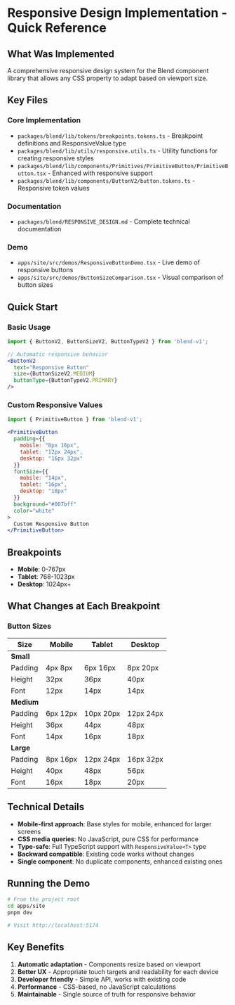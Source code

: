 # Responsive Design Implementation - Quick Reference

## What Was Implemented

A comprehensive responsive design system for the Blend component library that allows any CSS property to adapt based on viewport size.

## Key Files

### Core Implementation
- `packages/blend/lib/tokens/breakpoints.tokens.ts` - Breakpoint definitions and ResponsiveValue type
- `packages/blend/lib/utils/responsive.utils.ts` - Utility functions for creating responsive styles
- `packages/blend/lib/components/Primitives/PrimitiveButton/PrimitiveButton.tsx` - Enhanced with responsive support
- `packages/blend/lib/components/ButtonV2/button.tokens.ts` - Responsive token values

### Documentation
- `packages/blend/RESPONSIVE_DESIGN.md` - Complete technical documentation

### Demo
- `apps/site/src/demos/ResponsiveButtonDemo.tsx` - Live demo of responsive buttons
- `apps/site/src/demos/ButtonSizeComparison.tsx` - Visual comparison of button sizes

## Quick Start

### Basic Usage

```jsx
import { ButtonV2, ButtonSizeV2, ButtonTypeV2 } from 'blend-v1';

// Automatic responsive behavior
<ButtonV2
  text="Responsive Button"
  size={ButtonSizeV2.MEDIUM}
  buttonType={ButtonTypeV2.PRIMARY}
/>
```

### Custom Responsive Values

```jsx
import { PrimitiveButton } from 'blend-v1';

<PrimitiveButton
  padding={{
    mobile: "8px 16px",
    tablet: "12px 24px",
    desktop: "16px 32px"
  }}
  fontSize={{
    mobile: "14px",
    tablet: "16px",
    desktop: "18px"
  }}
  background="#007bff"
  color="white"
>
  Custom Responsive Button
</PrimitiveButton>
```

## Breakpoints

- **Mobile**: 0-767px
- **Tablet**: 768-1023px  
- **Desktop**: 1024px+

## What Changes at Each Breakpoint

### Button Sizes

| Size | Mobile | Tablet | Desktop |
|------|--------|--------|---------|
| **Small** | | | |
| Padding | 4px 8px | 6px 16px | 8px 20px |
| Height | 32px | 36px | 40px |
| Font | 12px | 14px | 14px |
| **Medium** | | | |
| Padding | 6px 12px | 10px 20px | 12px 24px |
| Height | 36px | 44px | 48px |
| Font | 14px | 16px | 18px |
| **Large** | | | |
| Padding | 8px 16px | 12px 24px | 16px 32px |
| Height | 40px | 48px | 56px |
| Font | 16px | 18px | 20px |

## Technical Details

- **Mobile-first approach**: Base styles for mobile, enhanced for larger screens
- **CSS media queries**: No JavaScript, pure CSS for performance
- **Type-safe**: Full TypeScript support with `ResponsiveValue<T>` type
- **Backward compatible**: Existing code works without changes
- **Single component**: No duplicate components, enhanced existing ones

## Running the Demo

```bash
# From the project root
cd apps/site
pnpm dev

# Visit http://localhost:5174
```

## Key Benefits

1. **Automatic adaptation** - Components resize based on viewport
2. **Better UX** - Appropriate touch targets and readability for each device
3. **Developer friendly** - Simple API, works with existing code
4. **Performance** - CSS-based, no JavaScript calculations
5. **Maintainable** - Single source of truth for responsive behavior
